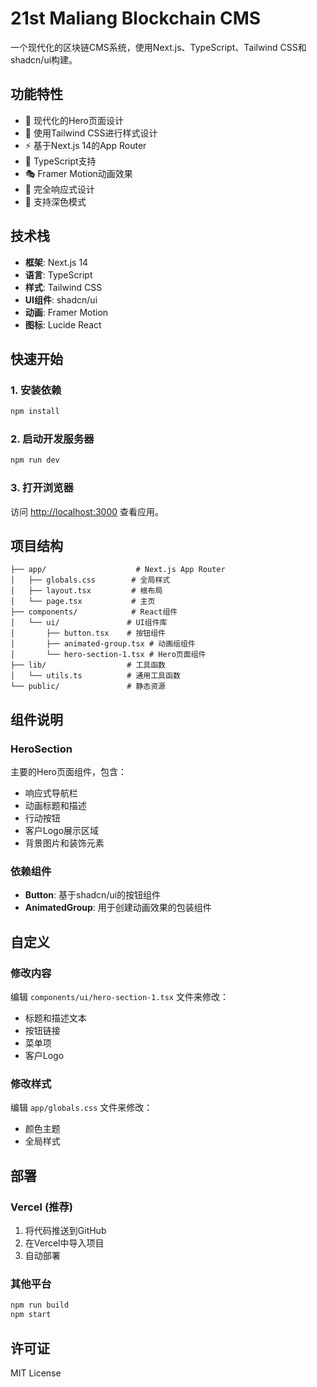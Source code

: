 # 21st Maliang Blockchain CMS

一个现代化的区块链CMS系统，使用Next.js、TypeScript、Tailwind CSS和shadcn/ui构建。

## 功能特性

- 🚀 现代化的Hero页面设计
- 🎨 使用Tailwind CSS进行样式设计
- ⚡ 基于Next.js 14的App Router
- 🔧 TypeScript支持
- 🎭 Framer Motion动画效果
- 📱 完全响应式设计
- 🌙 支持深色模式

## 技术栈

- **框架**: Next.js 14
- **语言**: TypeScript
- **样式**: Tailwind CSS
- **UI组件**: shadcn/ui
- **动画**: Framer Motion
- **图标**: Lucide React

## 快速开始

### 1. 安装依赖

```bash
npm install
```

### 2. 启动开发服务器

```bash
npm run dev
```

### 3. 打开浏览器

访问 [http://localhost:3000](http://localhost:3000) 查看应用。

## 项目结构

```
├── app/                    # Next.js App Router
│   ├── globals.css        # 全局样式
│   ├── layout.tsx         # 根布局
│   └── page.tsx           # 主页
├── components/            # React组件
│   └── ui/               # UI组件库
│       ├── button.tsx    # 按钮组件
│       ├── animated-group.tsx # 动画组组件
│       └── hero-section-1.tsx # Hero页面组件
├── lib/                  # 工具函数
│   └── utils.ts          # 通用工具函数
└── public/               # 静态资源
```

## 组件说明

### HeroSection

主要的Hero页面组件，包含：
- 响应式导航栏
- 动画标题和描述
- 行动按钮
- 客户Logo展示区域
- 背景图片和装饰元素

### 依赖组件

- **Button**: 基于shadcn/ui的按钮组件
- **AnimatedGroup**: 用于创建动画效果的包装组件

## 自定义

### 修改内容

编辑 `components/ui/hero-section-1.tsx` 文件来修改：
- 标题和描述文本
- 按钮链接
- 菜单项
- 客户Logo

### 修改样式

编辑 `app/globals.css` 文件来修改：
- 颜色主题
- 全局样式

## 部署

### Vercel (推荐)

1. 将代码推送到GitHub
2. 在Vercel中导入项目
3. 自动部署

### 其他平台

```bash
npm run build
npm start
```

## 许可证

MIT License
